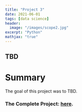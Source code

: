 ```yaml
---
title: "Project 3"
date: 2021-06-01
tags: [data science]
header:
  image: "/images/scope2.jpg"
excerpt: "Python"
mathjax: "true"
---
```


## TBD

# Summary

The goal of this project was to TBD. 


### The Complete Project: [here](https://github.com/MaryDonovanMartello/).
